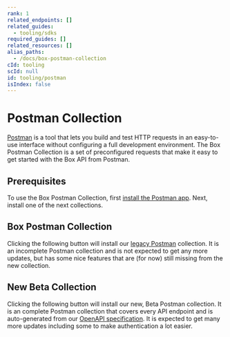 ```yaml
---
rank: 1
related_endpoints: []
related_guides:
  - tooling/sdks
required_guides: []
related_resources: []
alias_paths:
  - /docs/box-postman-collection
cId: tooling
scId: null
id: tooling/postman
isIndex: false
---
```

<!-- alex disable postman-postwoman -->

# Postman Collection

[Postman][postman] is a tool that lets you build and test HTTP requests in an easy-to-use interface without configuring a full development environment. The Box Postman Collection is a set of preconfigured requests that make it easy to get started with the Box API from Postman.

## Prerequisites

To use the Box Postman Collection, first [install the Postman app][downloads]. Next, install one of the next collections.

## Box Postman Collection

Clicking the following button will install our [legacy Postman][legacy] collection. It is an incomplete Postman collection and is not expected to get any more updates, but has some nice features that are (for now) still missing from the new collection.

<Postman id="768279fde466dffc5511">

</Postman>

## New Beta Collection

Clicking the following button will install our new, Beta Postman collection. It is an complete Postman collection that covers every API endpoint and is auto-generated from our [OpenAPI specification][openapi]. It is expected to get many more updates including some to make authentication a lot easier.

<Postman id="62d85bbca8bf7bd5a48b">

</Postman>

[postman]: https://getpostman.com

[downloads]: https://www.getpostman.com/downloads/

[legacy]: https://www.getpostman.com/collections/768279fde466dffc5511

[openapi]: https://github.com/box/box-openapi
